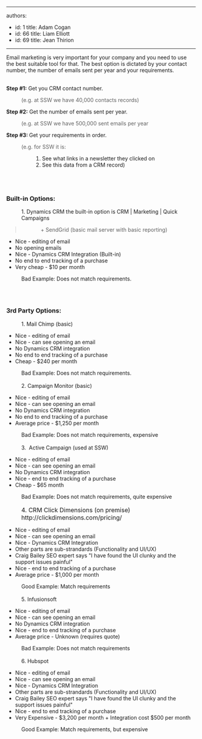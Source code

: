 

---
authors:
  - id: 1
    title: Adam Cogan
  - id: 66
    title: Liam Elliott
  - id: 69
    title: Jean Thirion
---




<span class='intro'> ​Email marketing is very important for your company and you need to use the best suitable tool for that. The best option is dictated by your contact number, the number of emails sent per year&#160;and your requirements.<br><br> </span>

<p><strong>Step #1&#58;</strong> Get you CRM contact number.&#160;</p><blockquote style="margin&#58;0px 0px 0px 40px;border&#58;none;padding&#58;0px;"><p>(e.g. at SSW&#160;we have 40,000 contacts records)</p></blockquote><p><strong>Step&#160;#2&#58;</strong> Get the number of emails sent per year.&#160;</p><blockquote style="margin&#58;0px 0px 0px 40px;border&#58;none;padding&#58;0px;"><p>(e.g. at SSW we have 500,000&#160;​​sent emails per year</p></blockquote><p><strong>Step #3&#58;&#160;</strong>Get your requirements in order.&#160;&#160;</p><blockquote style="margin&#58;0px 0px 0px 40px;border&#58;none;padding&#58;0px;"><p>(e.g. for SSW it is&#58;</p></blockquote><p></p><ol><ol><ol><ol><li>​​​See what links in a newsletter they clicked on​</li><li>​​See this data from a CRM record)</li></ol></ol></ol></ol><div><br></div><div><br></div><h3 class="ssw15-rteElement-H3">Built-in Options&#58;​​​</h3><dd class="ssw15-rteElement-FigureNormal">​​​​​​​1. Dynamics ​​CRM the built​​​​​-in optio​​n is CRM | Marketing | Quick Campaigns​​​​​&#160;​</dd><blockquote><dd class="ssw15-rteElement-FigureNormal">&#160; &#160;​+ SendGrid (basic mail server with basic reporting)</dd></blockquote><ul dir="ltr" style="text-align&#58;left;"><li>​​Nice - ​editing o<span style="background-color&#58;initial;">f em</span><span style="background-color&#58;initial;">ail</span><br></li><li>​No opening emails<br></li><li>Nice -&#160;Dynamics&#160;CRM Integration (Built-in)<br></li><li>No end to end tracking of a purchase<br></li><li>Very cheap - $10 per month<br></li></ul><dd class="ssw15-rteElement-FigureBad" dir="ltr" style="text-align&#58;left;">​​​​Bad Example&#58;&#160;​Does not match requirements.​<br></dd><p></p><h3 class="ssw15-rteElement-H3"><br></h3><h3 class="ssw15-rteElement-H3">3rd Party Options&#58;​​​</h3><dd class="ssw15-rteElement-FigureNormal">1.&#160;Mail Chimp (basic)​<br></dd><ul><li>Nice - editing of email<br></li><li>Nice - can see opening an email<br></li><li>No&#160;Dynamics CRM&#160;integration<br></li><li>No end to end tracking of a purchase<br></li><li>Cheap - $240 per month<br></li></ul><dd class="ssw15-rteElement-FigureBad">​​​​​​​Bad Example&#58;&#160;​Does not match requirements.​<br></dd><dd class="ssw15-rteElement-FigureNormal"><br></dd><dd class="ssw15-rteElement-FigureNormal">2.​&#160;Campaign Monitor (basic)​<br></dd><p></p><ul><li>Nice - editing of email<br></li><li>Nice - can see opening an email<br></li><li>No Dynamics&#160;CRM integration<br></li><li>No end to end tracking of a purchase​<br></li><li>Average price&#160;-&#160;$1,250 per month​<br></li></ul><dd class="ssw15-rteElement-FigureBad">Bad Example&#58; Does not match requirements, expensive​​​</dd><dd class="ssw15-rteElement-FigureNormal"><br></dd><dd class="ssw15-rteElement-FigureNormal">3​.&#160; Active Campaign (used at SSW)</dd><p></p><ul><li>Nice - editing of email<br></li><li>Nice - can see opening an email<br></li><li>No Dynamics&#160;CRM integration<br></li><li>Nice -&#160;end to end tracking of a purchase<br></li><li>Cheap - $65 month<br></li></ul><dd class="ssw15-rteElement-FigureBad">Bad Example&#58; Does not match requirements, quite expensive​​<br></dd><dd class="ssw15-rteElement-FigureNormal">​</dd><dd class="ssw15-rteElement-FigureNormal"><span style="font-size&#58;1rem;">4</span><span style="font-size&#58;1rem;">. CRM</span><span style="font-size&#58;1rem;"> Click Dimensions (on premise)&#160; http&#58;//clickdimensions.com/pricing/</span></dd><ul><li>Nice - editing of email<br></li><li>Nice - can see opening an email<br></li><li>​Nice - Dynamics CRM Integration<br></li><li>Other parts are sub-strandards (Functionality and UI/UX)<br></li><li>Craig Bailey SEO expert says &quot;I have found the UI clunky and the support issues painful&quot;<br></li><li>Nice -&#160;end to end tracking of a purchase<br></li><li>Average price&#160;- $1,000 per month<br></li></ul><dd class="ssw15-rteElement-FigureGood">Good Example&#58; Match requirements​​​</dd><dd class="ssw15-rteElement-FigureNormal"><br></dd><dd class="ssw15-rteElement-FigureNormal">5.&#160;Infusionsoft​<br></dd><ul><li>Nice - editing of email<br></li><li>Nice - can see opening an email<br></li><li>No&#160;Dynamics ​CRM integration<br></li><li>Nice -&#160;end to end tracking of a purchase​<br></li><li>Average price - Unknown (requires quote)<br></li></ul><p></p><dd class="ssw15-rteElement-FigureBad">​​​​​Bad Example&#58; Does not match requirem​ents</dd><dd class="ssw15-rteElement-FigureNormal">​</dd><dd class="ssw15-rteElement-FigureNormal">6.&#160;Hubspot</dd><ul><li>Nice - editing of email<br></li><li>Nice - can see opening an email<br></li><li>​Nice - Dynamics CRM Integration<br></li><li>​Other parts are sub-strandards (Functionality and UI/UX)<br></li><li>Craig Bailey SEO expert says &quot;I have found the UI clunky and the support issues painful&quot;<br></li><li>Nice -&#160;end to end tracking of a purchase<br></li><li>Very&#160;Expensive - $3,200 per month + Integration cost $500 per month<br></li></ul><dd class="ssw15-rteElement-FigureGood">Good Example&#58; Match requirements, but expensive​​<br></dd>


